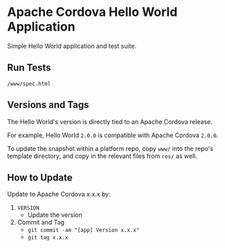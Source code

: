 # Apache Cordova Hello World Application

Simple Hello World application and test suite.

## Run Tests

    /www/spec.html

## Versions and Tags

The Hello World's version is directly tied to an Apache Cordova release.

For example, Hello World `2.0.0` is compatible with Apache Cordova `2.0.0`.

To update the snapshot within a platform repo, copy `www/` into the repo's
template directory, and copy in the relevant files from `res/` as well.

## How to Update

Update to Apache Cordova x.x.x by:

1. `VERSION`
    - Update the version
2. Commit and Tag
    - `git commit -am "[app] Version x.x.x"`
    - `git tag x.x.x`

